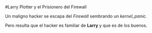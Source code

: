 #Larry Plotter y el Prisionero del Firewall

Un maligno hacker se escapa del *Firewall* sembrando un *kernel_panic*.

Pero resulta que el hacker es familiar de **Larry** y que es de los buenos.